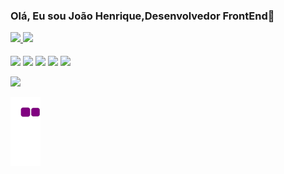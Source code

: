 ### Olá, Eu sou João Henrique,Desenvolvedor FrontEnd👋


<div>
 <a href="https://github.com/Joao-Henriqueb">
 <img height="180em" src=https://github-readme-stats.vercel.app/api?username=Joao-Henriqueb&theme=vision-friendly-dark&show_icons=true) style="max-width:100%;"/>
 <img height="180em" src=https://github-readme-stats.vercel.app/api/top-langs/?username=Joao-Henriqueb&theme=vision-friendly-dark&show_icons=true) style="max-width:"100%;"/>
 </a>
 </div>
  <br>
 <div>
  <img align="center" heigth="30" width="40" src="https://cdn.jsdelivr.net/gh/devicons/devicon/icons/html5/html5-original.svg" />
  <img align="center" heigth="30" width="40" src="https://cdn.jsdelivr.net/gh/devicons/devicon/icons/css3/css3-original.svg" />
  <img align="center" heigth="30" width="40" src="https://cdn.jsdelivr.net/gh/devicons/devicon/icons/javascript/javascript-original.svg" />
  <img align="center" heigth="30" width="40" src="https://cdn.jsdelivr.net/gh/devicons/devicon/icons/react/react-original.svg"/>    
  <img align="center" heigth="30" width="40" src="https://cdn.jsdelivr.net/gh/devicons/devicon/icons/python/python-original.svg"/   
 </div>  
 <br>
 <br>                                                                                                                             
 <div>
 <a href="https://www.linkedin.com/in/jo%C3%A3o-henriqueeb/" target="_blank"><img src="https://img.shields.io/badge/LinkedIn-0077B5?style=for-thebadge&logo=linkedin&logoColor=white"target="_blank"></a>
</div>


![snake gif](https://github.com/Joao-Henriqueb/Joao-Henriqueb/blob/output/github-contribution-grid-snake.gif)

